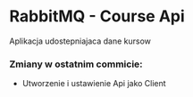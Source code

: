 # RabbitMQ - Course Api
Aplikacja udostepniajaca dane kursow
### Zmiany w ostatnim commicie:
- Utworzenie i ustawienie Api jako Client
